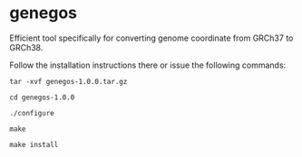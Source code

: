 # genegos
Efficient tool  specifically for converting genome coordinate from  GRCh37 to GRCh38.

 Follow the installation instructions there or issue the following commands:

    tar -xvf genegos-1.0.0.tar.gz

    cd genegos-1.0.0

    ./configure

    make

    make install
